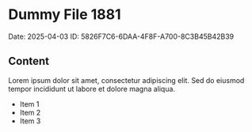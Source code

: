 # Dummy File 1881

Date: 2025-04-03
ID: 5826F7C6-6DAA-4F8F-A700-8C3B45B42B39

## Content

Lorem ipsum dolor sit amet, consectetur adipiscing elit.
Sed do eiusmod tempor incididunt ut labore et dolore magna aliqua.

* Item 1
* Item 2
* Item 3
